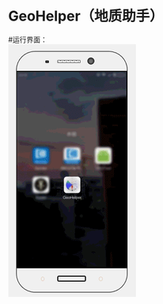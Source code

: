 # GeoHelper（地质助手）
#运行界面：</br>
![image](https://github.com/Ron-Wang/GeoHelper/blob/master/Image/result.gif)</br>
